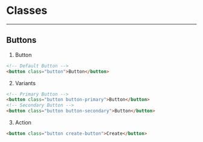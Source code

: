# Classes

---

## Buttons
1. Button
```html
<!-- Default Button -->
<button class="button">Button</button>
```
2. Variants
```html
<!-- Primary Button -->
<button class="button button-primary">Button</button>
<!-- Secondary Button -->
<button class="button button-secondary">Button</button>
```

3. Action
```html
<button class="button create-button">Create</button>
```
